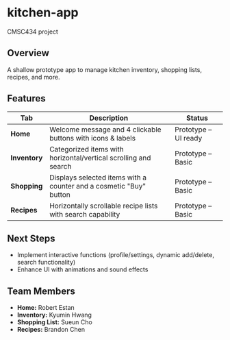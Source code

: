 # kitchen-app  
CMSC434 project

## Overview
A shallow prototype app to manage kitchen inventory, shopping lists, recipes, and more.

## Features

| Tab         | Description                                                     | Status               |
|-------------|-----------------------------------------------------------------|----------------------|
| **Home**    | Welcome message and 4 clickable buttons with icons & labels     | Prototype – UI ready |
| **Inventory** | Categorized items with horizontal/vertical scrolling and search | Prototype – Basic    |
| **Shopping**  | Displays selected items with a counter and a cosmetic "Buy" button  | Prototype – Basic    |
| **Recipes**   | Horizontally scrollable recipe lists with search capability      | Prototype – Basic    |

## Next Steps
- Implement interactive functions (profile/settings, dynamic add/delete, search functionality)
- Enhance UI with animations and sound effects

## Team Members
- **Home:** Robert Estan  
- **Inventory:** Kyumin Hwang  
- **Shopping List:** Sueun Cho  
- **Recipes:** Brandon Chen
